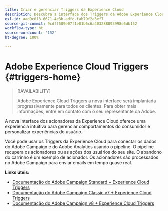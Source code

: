 ```yaml
---
title: Criar e gerenciar Triggers da Experience Cloud
description: Descubra a interface dos Triggers da Adobe Experience Cloud
exl-id: aad9c013-6671-4e3b-adfc-fab79f2a3ef7
source-git-commit: 9cdff509e07f1e01b6c6a403288093998e5db152
workflow-type: ht
source-wordcount: '152'
ht-degree: 100%

---
```


# Adobe Experience Cloud Triggers {#triggers-home}

>[!AVAILABILITY]
>
>Adobe Experience Cloud Triggers a nova interface será implantada progressivamente para todos os clientes. Para obter mais informações, entre em contato com o seu representante da Adobe.

A nova interface dos acionadores da Experience Cloud oferece uma experiência intuitiva para gerenciar comportamentos do consumidor e personalizar experiências do usuário.

Você pode usar os Triggers da Experience Cloud para conectar os dados do Adobe Campaign e do Adobe Analytics usando o pipeline. O pipeline recupera os acionadores ou as ações dos usuários do seu site. O abandono do carrinho é um exemplo de acionador. Os acionadores são processados no Adobe Campaign para enviar emails em tempo quase real.

**Links úteis:**

* [Documentação do Adobe Campaign Standard + Experience Cloud Triggers](https://experienceleague.adobe.com/docs/campaign-standard/using/integrating-with-adobe-cloud/working-with-campaign-and-triggers/about-adobe-experience-cloud-triggers.html?lang=pt-BR)
* [Documentação do Adobe Campaign Classic v7 + Experience Cloud Triggers](https://experienceleague.adobe.com/docs/campaign-classic/using/integrating-with-adobe-experience-cloud/experience-triggers/about-triggers.html?lang=pt-BR)
* [Documentação do Adobe Campaign v8 + Experience Cloud Triggers](https://experienceleague.adobe.com/docs/campaign/campaign-v8/connect/ac-triggers.html?lang=pt-BR)
